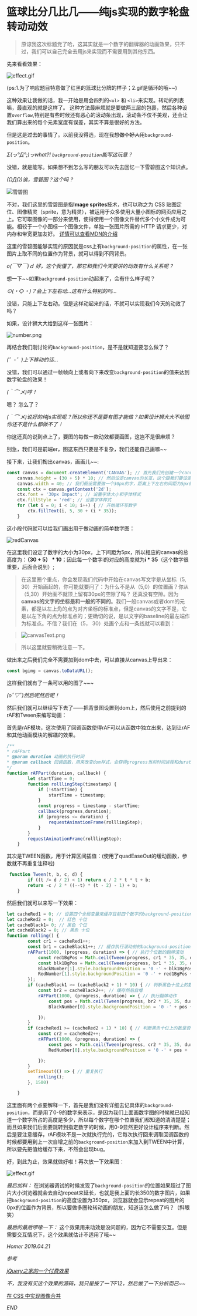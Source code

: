 # 篮球比分几比几——纯js实现的数字轮盘转动动效

> 原谅我这次标题党了哈，这其实就是一个数字的翻牌器的动画效果，只不过，我们可以自己完全去用js来实现而不需要用到其他东西。

先来看看效果：

![effect.gif](./img/rolling.gif)

(ps:1.为了响应题目特意做了红黑的篮球比分牌的样子；2.gif是循环的哦~~)

这种效果让我做的话，我一开始是用会四列的`<ul>` 和 `<li>`来实现。转动的列表嘛，最直观的就是这样了。
这种方法最麻烦就是要做两三层的包裹，然后各种设置`overflow`,特别是有些时候还有恶心的滚动条出现，滚动条不仅不美观，还会让我们算出来的每个元素宽度有误差，其实不算是很好的方法。

但是这是过去的事情了。以前我没得选，现在我想~~做个好人~~用`background-position`。

*Σ(っ°Д°;)っwhat?! `background-position`能写这玩意？*

没错，就是能写。如果想不到怎么写的朋友可以先去回忆一下雪碧图这个知识点。

*(ΩДΩ)诶，雪碧图？这个吗？*

![雪碧图](./img/th.jpg)

不对，我们这里的雪碧图是指**Image sprites**技术，也可以称之为 CSS 贴图定位、图像精灵（sprite，意为精灵），被运用于众多使用大量小图标的网页应用之上。它可取图像的一部分来使用，使得使用一个图像文件替代多个小文件成为可能。相较于一个小图标一个图像文件，单独一张图片所需的 HTTP 请求更少，对内存和带宽更加友好。
[详情可以查看MDN的介绍](https://developer.mozilla.org/zh-CN/docs/Web/Guide/CSS/CSS_Image_Sprites)

这里的雪碧图能够实现的原因就是css上有`background-position`的属性，在一张图片上取不同的位置作为背景，就可以得到不同背景。

*o(￣▽￣)ｄ 好，这个我懂了，那它和我们今天要讲的动效有什么关系呢？*

想一下~~如果`background-position`动起来了，会有什么样子呢？

*⊙(・◇・)？会上下左右动...这有什么特别的吗...*

没错，只能上下左右动。但是这样动起来的话，不就可以实现我们今天的动效了吗？

如果，设计狮大大给到这样一张图片：

![number.png](./img/number1.png)

再结合我们刚讨论的`background-position`，是不是就知道要怎么做了？

*(゜-゜)上下移动的话...*

没错，我们可以通过一帧帧向上或者向下来改变`background-position`的值来达到数字轮盘的效果！


*(｀⌒´メ)哼！*

嗯？ 怎么了？

*(｀⌒´メ)说好的纯js实现呢？所以你还不是要有图才能做？如果设计狮大大不给图你还不是什么都做不了！*

你这还真的说到点上了，要图的每做一款动效都要画图，这岂不是很麻烦？

别急，我们可是前端er，图这东西只要是不复杂，我们还能自己画嘛~~

接下来，让我们掏出canvas，画画儿~~:

```javascript
const canvas = document.createElement('CANVAS'); // 首先我们先创建一个canvas
    canvas.height = (30 + 5) * 10; // 然后设定canvas的长宽，这个跟我们要设定的字体有关 
    canvas.width = 40; // 我们假设需要做一个30px的字，距离上下左右的间距为5px的图
    const ctx = canvas.getContext('2d');
    ctx.font = '30px Impact'; // 设置字体大小和字体样式
    ctx.fillStyle = 'red'; // 设置字体样式
    for (let i = 0; i < 10; i++) { // 开始循环写数字
        ctx.fillText(i, 5, 30 + (i * 35));
    }
```

这小段代码就可以给我们画出用于做动画的简单数字图： 

![redCanvas](./img/canvasRed.png)

在这里我们设定了数字的大小为30px，上下间距为5px，所以相应的canvas的总高度为：**（30 + 5） * 10**；因此每一个数字i的对应的高度就为**i * 35**（这个数字很重要，后面会说到）;

>  在这里圈个重点，你会发现我们代码中开始在canvas写文字是从坐标（5, 30）开始画起的，你可能就要问了：为什么不是从（5,0）的位置画？你从（5,30）开始画不就顶上留有30px的空隙了吗？
还真没有空隙。因为**canvas的文字的坐标是和一般的不同的**。我们一般canvas或者dom的元素，都是以左上角的点为对齐坐标的标准点，但是canvas的文字不是，它是以左下角的点为标准点的；更确切的说，是以文字的baseline的最左端作为标准点。不信？我们在（5， 30）处画个点和一条线就可以看到：


>![canvasText.png](./img/canvasText.png)

> 所以这里就要稍微注意一下。

做出来之后我们完全不需要加到dom中去，可以直接从canvas上导出来：
```javascript
const bgimg = canvas.toDataURL();
```
这样我们就有了一条可以用的图了~~~

*(oﾟ▽ﾟ)然后呢然后呢！*

然后我们就可以继续写下去了——把背景图设置到dom上，然后使用之前提到的rAF和Tween来编写动画：

首先是rAF模块，这次使用了回调函数使得rAF可以从函数中独立出来，达到让rAF和其他动画模块的解耦的效果。
```javascript
/**
* rAFPart
* @param duration 动画的执行时间
* @param callback 回调函数，用来改变dom样式，会获得progress当前时间进程和duration动画执行作为参数，方便调用TWEEN
*/
function rAFPart(duration, callback) {
        let startTime = 0;
        function rolllingStep(timestamp) {
            if (!startTime) {
                startTime = timestamp;
            }
            const progress = timestamp - startTime;
            callback(progress,duration);
            if (progress <= duration) {
                requestAnimationFrame(rolllingStep);
            }
        }
        requestAnimationFrame(rolllingStep);
    }
```

其次是TWEEN函数，用于计算区间插值：(使用了quadEaseOut的缓动函数，参数就不再重复注释啦)
```javascript
 function Tween(t, b, c, d) {
        if ((t /= d / 2) < 1) return c / 2 * t * t + b;
        return -c / 2 * ((--t) * (t - 2) - 1) + b;
    }
```

然后我们就可以来写一下效果：

```javascript
let cacheRed1 = 0; // 设置四个全局变量来缓存目前四个数字的background-position，这个是红色的个位数
let cacheRed2 = 0;  // 红色 十位
let cacheBlack1= 0; // 黑色 个位
let cacheBlack2 = 0; // 黑色 十位
function rolling() {
        const cr1 = cacheRed1++;
        const br1 = cacheBlack1++; // 缓存执行滚动前的background-position数据
        rAFPart(1000, (progress, duration) => { // 执行个位数的翻牌滚动
            const red1BgPos = Math.ceil(Tween(progress, cr1 * 35, 35, duration).toFixed(2));
            const blk1BgPos = Math.ceil(Tween(progress, br1 * 35, 35, duration).toFixed(2));
            BlackNumber[1].style.backgroundPosition = '0 -' + blk1BgPos + 'px';
            RedNumber[1].style.backgroundPosition = '0 -' + red1BgPos + 'px';
        });
        if (cacheBlack1 >= (cacheBlack2 + 1) * 10) { // 判断黑色十位上的数是否需要翻牌
            const br2 = cacheBlack2++; // 缓存然后自增
            rAFPart(1000, (progress, duration) => { // 执行翻牌动作
                const pos = Math.ceil(Tween(progress, br2 * 35, 35, duration).toFixed(2));
                BlackNumber[0].style.backgroundPosition = '0 -' + pos + 'px';

            });
        }
        if (cacheRed1 >= (cacheRed2 + 1) * 10) { // 判断黑色十位上的数是否需要翻牌
            const cr2 = cacheRed2++;
            rAFPart(1000, (progress, duration) => {
                const pos = Math.ceil(Tween(progress, cr2 * 35, 35, duration).toFixed(2));
                RedNumber[0].style.backgroundPosition = '0 -' + pos + 'px';

            });
        }
        setTimeout(() => { // 重复执行
            rolling();
        }, 1500)

    }
```

这里面有两个点要解释一下，首先是我们没有详细去记具体的`background-position`，而是用了0-9的数字来表示，是因为我们上面画数字图的时候就已经知道一个数字所占的高度是多少，所以每个数字在哪个位置我们都知道的清清楚楚；而且如果我们后面要跳转到指定数字的时候，用0-9显然更好设计程序来判断。然后是要注意缓存，rAF模块不是一次就执行完的，它每次执行回来调取回调函数的时候都要用到上一次自增之前的`background-position`来加入到TWEEN中计算，所以要先把值给缓存下来，不然会出现bug。

好，到此为止，效果就做好啦！再次放一下效果图：

![effect.gif](./img/rolling.gif)

*最后加料：* 在浏览器调试的时候发现了`background-position`的位置如果超过了图片大小浏览器就会去自动repeat来延长，也就是我上面的长350的数字图片，如果把`background-position`的高度设置为350px，浏览器就会显示repeat的图片的0px的位置作为背景，所以要做多圈轮转动画的朋友，知道该怎么做了吗？（斜眼笑）

*最后的最后啰嗦一下：* 这个效果用来动效是没问题的，因为它不需要交互。但是需要交互情况下，这个效果就估计不适用了哦~~

*Homer 2019.04.21*

*参考* 

[*jQuery之家的一个付费效果*](http://www.jq22.com/jquery-info15989)

*不，我没有买这个效果的源码，我只是按了一下F12，然后做了一下分析而已~~*


[在 CSS 中实现图像合并](https://developer.mozilla.org/zh-CN/docs/Web/Guide/CSS/CSS_Image_Sprites)

*END*
